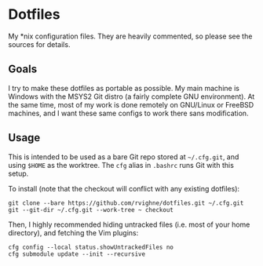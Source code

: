 # Dotfiles

My \*nix configuration files. They are heavily commented, so please see the sources for details.

## Goals

I try to make these dotfiles as portable as possible. My main machine is Windows with the MSYS2 Git distro (a fairly complete GNU environment). At the same time, most of my work is done remotely on GNU/Linux or FreeBSD machines, and I want these same configs to work there sans modification.

## Usage

This is intended to be used as a bare Git repo stored at `~/.cfg.git`, and using `$HOME` as the worktree. The `cfg` alias in `.bashrc` runs Git with this setup.

To install (note that the checkout will conflict with any existing dotfiles):

	git clone --bare https://github.com/rvighne/dotfiles.git ~/.cfg.git
	git --git-dir ~/.cfg.git --work-tree ~ checkout

Then, I highly recommended hiding untracked files (i.e. most of your home directory), and fetching the Vim plugins:

	cfg config --local status.showUntrackedFiles no
	cfg submodule update --init --recursive
